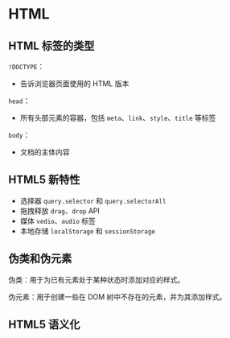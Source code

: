 # HTML

## HTML 标签的类型

`!DOCTYPE`：

* 告诉浏览器页面使用的 HTML 版本

`head`：

* 所有头部元素的容器，包括 `meta`、`link`、`style`、`title` 等标签

`body`：

* 文档的主体内容

## HTML5 新特性

* 选择器 `query.selector` 和 `query.selectorAll`
* 拖拽释放 `drag`、`drop` API
* 媒体 `vedio`、`audio` 标签
* 本地存储 `localStorage` 和 `sessionStorage`

## 伪类和伪元素

伪类：用于为已有元素处于某种状态时添加对应的样式。

伪元素：用于创建一些在 DOM 树中不存在的元素，并为其添加样式。

## HTML5 语义化


